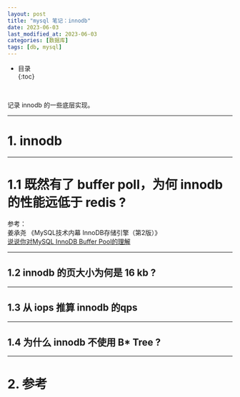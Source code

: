 ```yaml
---
layout: post
title: "mysql 笔记：innodb"
date: 2023-06-03
last_modified_at: 2023-06-03
categories: [数据库]
tags: [db, mysql]
---
```


* 目录  
{:toc}
<br/>

记录 innodb 的一些底层实现。  

---

# 1. innodb

---

# 1.1 既然有了 buffer poll，为何 innodb 的性能远低于 redis ?

参考：   
姜承尧 《MySQL技术内幕 InnoDB存储引擎（第2版）》    
[说说你对MySQL InnoDB Buffer Pool的理解](https://zhuanlan.zhihu.com/p/712657254)     

---

## 1.2 innodb 的页大小为何是 16 kb ? 


---

## 1.3 从 iops 推算 innodb 的qps

---

## 1.4 为什么 innodb 不使用 B* Tree ?

---

# 2. 参考